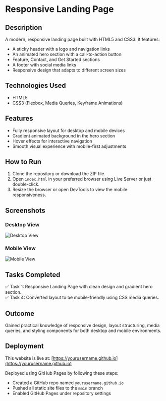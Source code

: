 # Responsive Landing Page

## Description

A modern, responsive landing page built with HTML5 and CSS3. It features:

- A sticky header with a logo and navigation links
- An animated hero section with a call-to-action button
- Feature, Contact, and Get Started sections
- A footer with social media links
- Responsive design that adapts to different screen sizes

## Technologies Used

- HTML5
- CSS3 (Flexbox, Media Queries, Keyframe Animations)

## Features

- Fully responsive layout for desktop and mobile devices
- Gradient animated background in the hero section
- Hover effects for interactive navigation
- Smooth visual experience with mobile-first adjustments

## How to Run

1. Clone the repository or download the ZIP file.
2. Open `index.html` in your preferred browser using Live Server or just double-click.
3. Resize the browser or open DevTools to view the mobile responsiveness.

## Screenshots

### Desktop View

![Desktop View](screenshots/desktop-view.png)

### Mobile View

![Mobile View](screenshots/mobile-view.png)

## Tasks Completed

✅ Task 1: Responsive Landing Page with clean design and gradient hero section.  
✅ Task 4: Converted layout to be mobile-friendly using CSS media queries.

## Outcome

Gained practical knowledge of responsive design, layout structuring, media queries, and styling components for both desktop and mobile environments.

## Deployment

This website is live at: [https://yourusername.github.io](https://yourusername.github.io)

Deployed using GitHub Pages by following these steps:

- Created a GitHub repo named `yourusername.github.io`
- Pushed all static site files to the `main` branch
- Enabled GitHub Pages under repository settings
